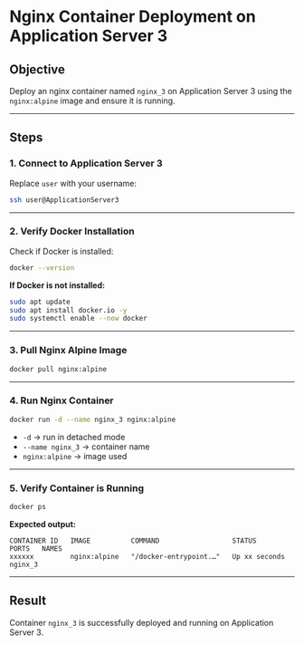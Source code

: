 # Nginx Container Deployment on Application Server 3

## Objective

Deploy an nginx container named `nginx_3` on Application Server 3 using the `nginx:alpine` image and ensure it is running.

---

## Steps

### 1. Connect to Application Server 3

Replace `user` with your username:
```sh
ssh user@ApplicationServer3
```

---

### 2. Verify Docker Installation

Check if Docker is installed:
```sh
docker --version
```

**If Docker is not installed:**
```sh
sudo apt update
sudo apt install docker.io -y
sudo systemctl enable --now docker
```

---

### 3. Pull Nginx Alpine Image

```sh
docker pull nginx:alpine
```

---

### 4. Run Nginx Container

```sh
docker run -d --name nginx_3 nginx:alpine
```
- `-d` → run in detached mode
- `--name nginx_3` → container name
- `nginx:alpine` → image used

---

### 5. Verify Container is Running

```sh
docker ps
```

**Expected output:**
```
CONTAINER ID   IMAGE          COMMAND                  STATUS        PORTS   NAMES
xxxxxx         nginx:alpine   "/docker-entrypoint.…"   Up xx seconds         nginx_3
```

---

## Result

Container `nginx_3` is successfully deployed and running on Application Server 3.